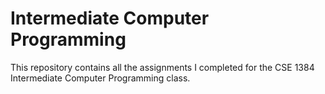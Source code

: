 # Intermediate Computer Programming

This repository contains all the assignments I completed for the CSE 1384 Intermediate Computer Programming class.
